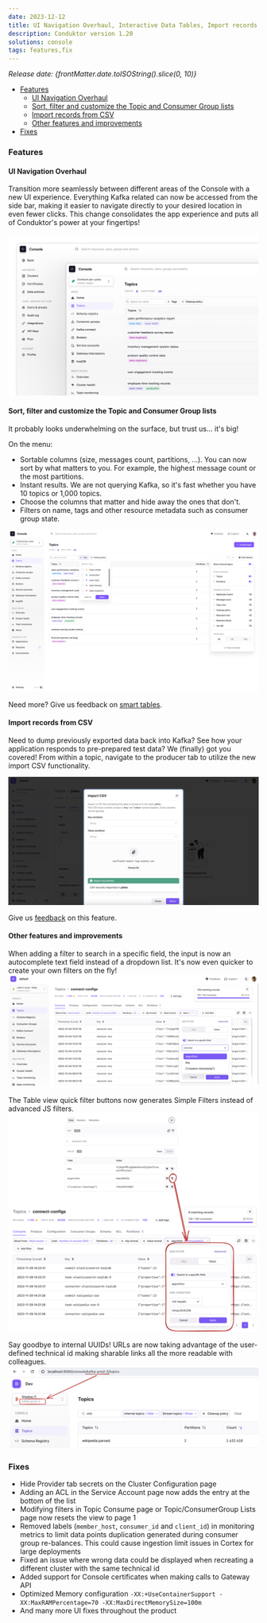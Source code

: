 ```yaml
---
date: 2023-12-12
title: UI Navigation Overhaul, Interactive Data Tables, Import records from CSV
description: Conduktor version 1.20
solutions: console
tags: features,fix
---
```


*Release date: {frontMatter.date.toISOString().slice(0, 10)}*

- [Features](#features)
  - [UI Navigation Overhaul](#ui-navigation-overhaul)
  - [Sort, filter and customize the Topic and Consumer Group lists](#sort-filter-and-customize-the-topic-and-consumer-group-lists)
  - [Import records from CSV](#import-records-from-csv)
  - [Other features and improvements](#other-features-and-improvements)
- [Fixes](#fixes)

### Features

#### UI Navigation Overhaul

Transition more seamlessly between different areas of the Console with a new UI experience. Everything Kafka related can now be accessed from the side bar, making it easier to navigate directly to your desired location in even fewer clicks. This change consolidates the app experience and puts all of Conduktor's power at your fingertips!

![New navigation](/images/changelog/platform/v20/new-navigation.png)

#### Sort, filter and customize the Topic and Consumer Group lists

It probably looks underwhelming on the surface, but trust us... it's big!

On the menu:

- Sortable columns (size, messages count, partitions, ...). You can now sort by what matters to you. For example, the highest message count or the most partitions.
- Instant results. We are not querying Kafka, so it's fast whether you have 10 topics or 1,000 topics.
- Choose the columns that matter and hide away the ones that don't.
- Filters on name, tags and other resource metadata such as consumer group state.

![Topic List](/images/changelog/platform/v20/topic-list.png)

Need more? Give us feedback on [smart tables](https://conduktor.io/roadmap).

#### Import records from CSV

Need to dump previously exported data back into Kafka? See how your application responds to pre-prepared test data? We (finally) got you covered! From within a topic, navigate to the producer tab to utilize the new import CSV functionality.

![Import CSV](/images/changelog/platform/v20/import-csv.png)

Give us [feedback](https://conduktor.io/roadmap) on this feature.

#### Other features and improvements

When adding a filter to search in a specific field, the input is now an autocomplete text field instead of a dropdown list. It's now even quicker to create your own filters on the fly!
![Autocomplete](/images/changelog/platform/v20/autocomplete.png)

The Table view quick filter buttons now generates Simple Filters instead of advanced JS filters.
![Table Filter](/images/changelog/platform/v20/table-filters.png)

Say goodbye to internal UUIDs! URLs are now taking advantage of the user-defined technical id making sharable links all the more readable with colleagues.
![Technical ID](/images/changelog/platform/v20/technical-id.png)

### Fixes

- Hide Provider tab secrets on the Cluster Configuration page
- Adding an ACL in the Service Account page now adds the entry at the bottom of the list
- Modifying filters in Topic Consume page or Topic/ConsumerGroup Lists page now resets the view to page 1
- Removed labels (`member_host`, `consumer_id` and `client_id`) in monitoring metrics to limit data points duplication generated during consumer group re-balances. This could cause ingestion limit issues in Cortex for large deployments
- Fixed an issue where wrong data could be displayed when recreating a different cluster with the same technical id
- Added support for Console certificates when making calls to Gateway API
- Optimized Memory configuration `-XX:+UseContainerSupport -XX:MaxRAMPercentage=70 -XX:MaxDirectMemorySize=100m`
- And many more UI fixes throughout the product
